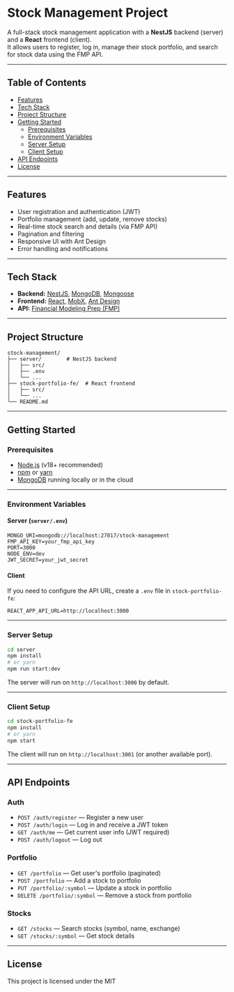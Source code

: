 # Stock Management Project

A full-stack stock management application with a **NestJS** backend (server) and a **React** frontend (client).  
It allows users to register, log in, manage their stock portfolio, and search for stock data using the FMP API.

---

## Table of Contents

- [Features](#features)
- [Tech Stack](#tech-stack)
- [Project Structure](#project-structure)
- [Getting Started](#getting-started)
  - [Prerequisites](#prerequisites)
  - [Environment Variables](#environment-variables)
  - [Server Setup](#server-setup)
  - [Client Setup](#client-setup)
- [API Endpoints](#api-endpoints)
- [License](#license)

---

## Features

- User registration and authentication (JWT)
- Portfolio management (add, update, remove stocks)
- Real-time stock search and details (via FMP API)
- Pagination and filtering
- Responsive UI with Ant Design
- Error handling and notifications

---

## Tech Stack

- **Backend:** [NestJS](https://nestjs.com/), [MongoDB](https://www.mongodb.com/), [Mongoose](https://mongoosejs.com/)
- **Frontend:** [React](https://react.dev/), [MobX](https://mobx.js.org/), [Ant Design](https://ant.design/)
- **API:** [Financial Modeling Prep (FMP)](https://financialmodelingprep.com/developer/docs/)

---

## Project Structure

```
stock-management/
├── server/        # NestJS backend
│   ├── src/
│   ├── .env
│   └── ...
├── stock-portfolio-fe/  # React frontend
│   ├── src/
│   └── ...
└── README.md
```

---

## Getting Started

### Prerequisites

- [Node.js](https://nodejs.org/) (v18+ recommended)
- [npm](https://www.npmjs.com/) or [yarn](https://yarnpkg.com/)
- [MongoDB](https://www.mongodb.com/) running locally or in the cloud

---

### Environment Variables

#### Server (`server/.env`)

```
MONGO_URI=mongodb://localhost:27017/stock-management
FMP_API_KEY=your_fmp_api_key
PORT=3000
NODE_ENV=dev
JWT_SECRET=your_jwt_secret
```

#### Client

If you need to configure the API URL, create a `.env` file in `stock-portfolio-fe`:

```
REACT_APP_API_URL=http://localhost:3000
```

---

### Server Setup

```bash
cd server
npm install
# or yarn
npm run start:dev
```

The server will run on `http://localhost:3000` by default.

---

### Client Setup

```bash
cd stock-portfolio-fe
npm install
# or yarn
npm start
```

The client will run on `http://localhost:3001` (or another available port).

---

## API Endpoints

### Auth

- `POST /auth/register` — Register a new user
- `POST /auth/login` — Log in and receive a JWT token
- `GET /auth/me` — Get current user info (JWT required)
- `POST /auth/logout` — Log out

### Portfolio

- `GET /portfolio` — Get user's portfolio (paginated)
- `POST /portfolio` — Add a stock to portfolio
- `PUT /portfolio/:symbol` — Update a stock in portfolio
- `DELETE /portfolio/:symbol` — Remove a stock from portfolio

### Stocks

- `GET /stocks` — Search stocks (symbol, name, exchange)
- `GET /stocks/:symbol` — Get stock details

---

## License

This project is licensed under the MIT
